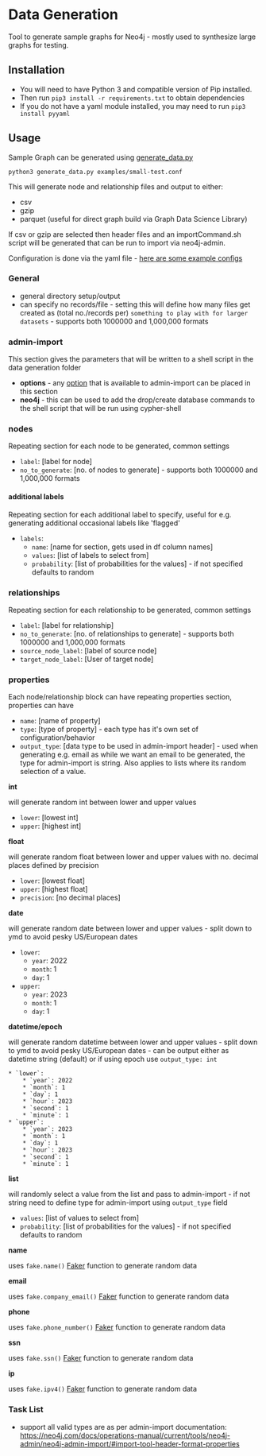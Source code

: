 # Data Generation

Tool to generate sample graphs for Neo4j - mostly used to synthesize large graphs for testing.

## Installation

* You will need to have Python 3 and compatible version of Pip installed.
* Then run `pip3 install -r requirements.txt` to obtain dependencies
* If you do not have a yaml module installed, you may need to run `pip3 install pyyaml`

## Usage

Sample Graph can be generated using [generate_data.py](./generate_data.py)

```
python3 generate_data.py examples/small-test.conf
```

This will generate node and relationship files and output to either:

* csv
* gzip
* parquet (useful for direct graph build via Graph Data Science Library)

If csv or gzip are selected then header files and an importCommand.sh script will be generated that can be run to import via neo4j-admin.

Configuration is done via the yaml file - [here are some example configs](./examples)


### General

* general directory setup/output
* can specify no records/file - setting this will define how many files get created as (total no./records per) `something to play with for larger datasets` - supports both 1000000 and 1,000,000 formats


### admin-import

This section gives the parameters that will be written to a shell script in the data generation folder
* **options** - any [option](https://neo4j.com/docs/operations-manual/current/tools/neo4j-admin/neo4j-admin-import/#import-tool-options) that is available to admin-import can be placed in this section
* **neo4j** - this can be used to add the drop/create database commands to the shell script that will be run using cypher-shell


### nodes

Repeating section for each node to be generated, common settings

* `label`: [label for node]
* `no_to_generate`: [no. of nodes to generate] - supports both 1000000 and 1,000,000 formats

#### additional labels

Repeating section for each additional label to specify, useful for e.g. generating additional occasional labels like 'flagged'

* `labels`:
    * `name`: [name for section, gets used in df column names]
    * `values`: [list of labels to select from]
    * `probability`: [list of probabilities for the values] - if not specified defaults to random    

### relationships

Repeating section for each relationship to be generated, common settings

* `label`: [label for relationship]
* `no_to_generate`: [no. of relationships to generate] - supports both 1000000 and 1,000,000 formats
* `source_node_label`: [label of source node]
* `target_node_label`: [User of target node]


### properties

Each node/relationship block can have repeating properties section, properties can have

* `name`: [name of property]
* `type`: [type of property] - each type has it's own set of configuration/behavior
* `output_type`: [data type to be used in admin-import header] - used when generating e.g. email as while we want an email to be generated, the type for admin-import is string. Also applies to lists where its random selection of a value.

**int**

will generate random int between lower and upper values

* `lower`: [lowest int]
* `upper`: [highest int]

**float**

will generate random float between lower and upper values with no. decimal places defined by precision

* `lower`: [lowest float]
* `upper`: [highest float]
* `precision`: [no decimal places]

**date**

will generate random date between lower and upper values - split down to ymd to avoid pesky US/European dates

* `lower`:
    * `year`: 2022
    * `month`: 1
    * `day`: 1
* `upper`:
    * `year`: 2023
    * `month`: 1
    * `day`: 1

**datetime/epoch**

will generate random datetime between lower and upper values - split down to ymd to avoid pesky US/European dates - can be output either as datetime string (default) or if using epoch use `output_type: int`

    * `lower`:
        * `year`: 2022
        * `month`: 1
        * `day`: 1
        * `hour`: 2023
        * `second`: 1
        * `minute`: 1        
    * `upper`:
        * `year`: 2023
        * `month`: 1
        * `day`: 1
        * `hour`: 2023
        * `second`: 1
        * `minute`: 1        

**list**

will randomly select a value from the list and pass to admin-import - if not string need to define type for admin-import using `output_type` field

* `values`: [list of values to select from]
* `probability`: [list of probabilities for the values] - if not specified defaults to random

**name**

uses `fake.name()` [Faker](https://faker.readthedocs.io/en/master/index.html) function to generate random data

**email**

uses `fake.company_email()` [Faker](https://faker.readthedocs.io/en/master/index.html) function to generate random data

**phone**

uses `fake.phone_number()` [Faker](https://faker.readthedocs.io/en/master/index.html) function to generate random data

**ssn**

uses `fake.ssn()` [Faker](https://faker.readthedocs.io/en/master/index.html) function to generate random data

**ip**

uses `fake.ipv4()` [Faker](https://faker.readthedocs.io/en/master/index.html) function to generate random data

### Task List

* support all valid types are as per admin-import documentation: https://neo4j.com/docs/operations-manual/current/tools/neo4j-admin/neo4j-admin-import/#import-tool-header-format-properties
